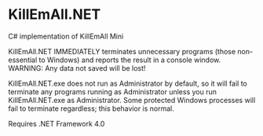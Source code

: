 # KillEmAll.NET
C# implementation of KillEmAll Mini  
  
KillEmAll.NET IMMEDIATELY terminates unnecessary programs (those non-essential to Windows) and reports the result in a console window.  WARNING:  Any data not saved will be lost!  
  
KillEmAll.NET.exe does not run as Administrator by default, so it will fail to terminate any programs running as Administrator unless you run KillEmAll.NET.exe as Administrator.  Some protected Windows processes will fail to terminate regardless; this behavior is normal.  
  
Requires .NET Framework 4.0
